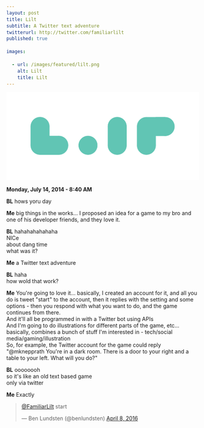 ```yaml
---
layout: post
title: Lilt
subtitle: A Twitter text adventure
twitterurl: http://twitter.com/familiarlilt
published: true

images:

  - url: /images/featured/lilt.png
    alt: Lilt
    title: Lilt
---
```


<img class="aligncenter" src="/images/lilt/logo.png" alt="lilt" />

<p><b>Monday, July 14, 2014 - 8:40 AM</b></p>

<p class="wow fadeInUp"><b class="chat bl">BL</b> hows yoru day</p>
<p class="wow fadeInUp" data-wow-delay="0.1s"><b class="chat">Me</b> big things in the works... I proposed an idea for a game to my bro and one of his developer friends, and they love it.</p>
<p class="wow fadeInUp"><b class="chat bl">BL</b> hahahahahahaha<br/>
NICe<br/>
about dang time<br/>
what was it?</p>
<p class="wow fadeInUp"><b class="chat">Me</b> a Twitter text adventure</p>
<p class="wow fadeInUp"><b class="chat bl">BL</b> haha<br/>
how wold that work?</p>
<p class="wow fadeInUp"><b class="chat">Me</b> You're going to love it... basically, I created an account for it, and all you do is tweet "start" to the account, then it replies with the setting and some options - then you respond with what you want to do, and the game continues from there.<br/>
And it'll all be programmed in with a Twitter bot using APIs<br/>
And I'm going to do illustrations for different parts of the game, etc...<br/>
basically, combines a bunch of stuff I'm interested in - tech/social media/gaming/illustration<br/>
So, for example, the Twitter account for the game could reply "@mknepprath You're in a dark room. There is a door to your right and a table to your left. What will you do?"</p>
<p class="wow fadeInUp"><b class="chat bl">BL</b> oooooooh<br/>
so it's like an old text based game<br/>
only via twitter</p>
<p class="wow fadeInUp"><b class="chat">Me</b> Exactly</p>

<blockquote class="twitter-tweet" data-lang="en"><p lang="en" dir="ltr"><a href="https://twitter.com/FamiliarLilt">@FamiliarLilt</a> start</p>&mdash; Ben Lundsten (@benlundsten) <a href="https://twitter.com/benlundsten/status/718457134485082114">April 8, 2016</a></blockquote>
